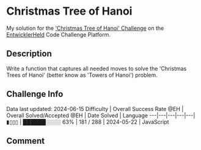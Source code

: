 # Christmas Tree of Hanoi

My solution for the ['Christmas Tree of Hanoi' Challenge](https://platform.entwicklerheld.de/challenge/christmas-tree-of-hanoi?technology=JavaScript) on the [EntwicklerHeld](https://platform.entwicklerheld.de/) Code Challenge Platform.

## Description
Write a function that captures all needed moves to solve the 'Christmas Trees of Hanoi' (better know as 'Towers of Hanoi') problem.

## Challenge Info
Data last updated: 2024-06-15
Difficulty | Overall Success Rate @EH | Overall Solved/Accepted @EH | Date Solved | Language
---|---|---|---|---|
▮▯▯▯ | ██████░░░░ 63% | 181 / 288 | 2024-05-22 | JavaScript

## Comment

